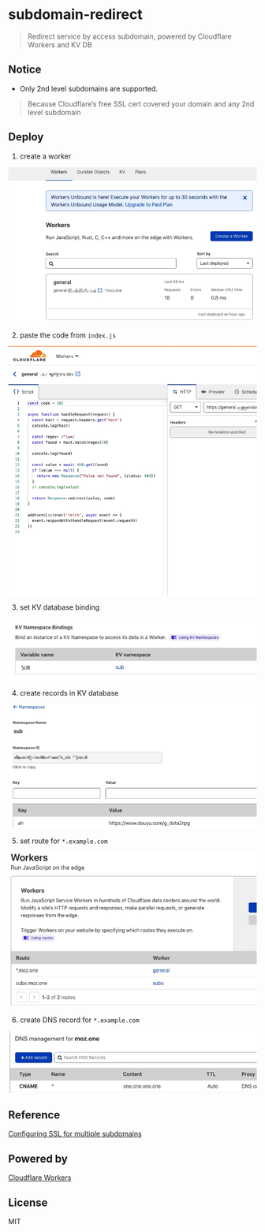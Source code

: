 # subdomain-redirect

> Redirect service by access subdomain, powered by Cloudflare Workers and KV DB

## Notice

- Only 2nd level subdomains are supported. 
 > Because Cloudflare’s free SSL cert covered your domain and any 2nd level subdomain

## Deploy

1. create a worker

![gen1](image/gen1.jpg)

2. paste the code from ```index.js```

![gen2](image/gen2.jpg)

3. set KV database binding

![gen3](image/gen3.jpg)

4. create records in KV database

![gen4](image/gen4.jpg)

5. set route for ```*.example.com```

![gen5](image/gen5.jpg)

6. create DNS record for ```*.example.com``` 

![gen6](image/gen6.jpg)


## Reference

[Configuring SSL for multiple subdomains](https://community.cloudflare.com/t/configuring-ssl-for-multiple-subdomains/11771)

## Powered by

[Cloudflare Workers](https://workers.dev/)

## License

MIT
